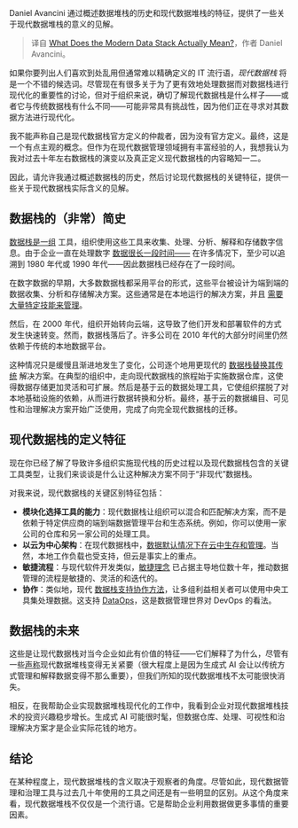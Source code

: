 
<!--
title: 现代数据堆栈的实际含义是什么？
cover: https://cdn.thenewstack.io/media/2024/05/148d334f-ice-cubes-1224804_1280.jpg
-->

Daniel Avancini 通过概述数据堆栈的历史和现代数据堆栈的特征，提供了一些关于现代数据堆栈的意义的见解。

> 译自 [What Does the Modern Data Stack Actually Mean?](https://thenewstack.io/what-does-the-modern-data-stack-actually-mean/)，作者 Daniel Avancini。

如果你要列出人们喜欢到处乱用但通常难以精确定义的 IT 流行语，*现代数据栈* 将是一个不错的候选词。尽管现在有很多关于为了更有效地处理数据而对数据栈进行现代化的重要性的讨论，但对于组织来说，确切了解现代数据栈是什么样子——或者它与传统数据栈有什么不同——可能非常具有挑战性，因为他们正在寻求对其数据方法进行现代化。

我不能声称自己是现代数据栈官方定义的仲裁者，因为没有官方定义。最终，这是一个有点主观的概念。但作为在现代数据管理领域拥有丰富经验的人，我想我认为我对过去十年左右数据栈的演变以及真正定义现代数据栈的内容略知一二。

因此，请允许我通过概述数据栈的历史，然后讨论现代数据栈的关键特征，提供一些关于现代数据栈实际含义的见解。

## 数据栈的（非常）简史

[数据栈是一组](https://thenewstack.io/processing-large-data-sets-in-fine-grained-parallel-streams-with-sql/) 工具，组织使用这些工具来收集、处理、分析、解释和存储数字信息。由于企业一直在处理数字 [数据很长一段时间——](https://thenewstack.io/data-modeling-part-2-method-for-time-series-databases/) 在许多情况下，至少可以追溯到 1980 年代或 1990 年代——因此数据栈已经存在了一段时间。

在数字数据的早期，大多数数据栈都采用平台的形式，这些平台被设计为端到端的数据收集、分析和存储解决方案。这些通常是在本地运行的解决方案，并且 [需要大量特定技能来管理](https://thenewstack.io/better-incident-management-requires-more-than-just-data/)。

然后，在 2000 年代，组织开始转向云端，这导致了他们开发和部署软件的方式发生快速转变。然而，数据栈落后了。许多公司在 2010 年代的大部分时间里仍然依赖于传统的本地数据平台。

这种情况只是缓慢且渐进地发生了变化，公司逐个地用更现代的 [数据栈替换其传统](https://thenewstack.io/how-to-build-a-modern-data-infrastructure-using-a-lakehouse/) 解决方案。在典型的组织中，走向现代数据栈的旅程始于实施数据仓库，这使得数据存储更加灵活和可扩展。然后是基于云的数据处理工具，它使组织摆脱了对本地基础设施的依赖，从而进行数据转换和分析。最终，基于云的数据编目、可见性和治理解决方案开始广泛使用，完成了向完全现代数据栈的迁移。

## 现代数据栈的定义特征

现在你已经了解了导致许多组织实施现代栈的历史过程以及现代数据栈包含的关键工具类型，让我们来谈谈是什么让这种解决方案不同于“非现代”数据栈。

对我来说，现代数据栈的关键区别特征包括：

- **模块化选择工具的能力**：现代数据栈让组织可以混合和匹配解决方案，而不是依赖于特定供应商的端到端数据管理平台和生态系统。例如，你可以使用一家公司的仓库和另一家公司的处理工具。
- **以云为中心架构**：在现代数据栈中，[数据默认情况下在云中生存和管理](https://thenewstack.io/why-data-management-lives-or-dies-by-the-fight-for-namespace-control/)。当然，本地工作负载也受支持，但云是事实上的重点。
- **敏捷流程**：与现代软件开发类似，[敏捷理念](https://www.geeksforgeeks.org/software-engineering-agile-software-development/) 已占据主导地位数十年，推动数据管理的流程是敏捷的、灵活的和迭代的。
- **协作**：类似地，现代 [数据栈支持协作方法](https://thenewstack.io/terminusdb-takes-on-data-collaboration-with-a-git-like-approach/)，让多组利益相关者可以使用中央工具集处理数据。这支持 [DataOps](https://www.techtarget.com/searchdatamanagement/definition/DataOps)，这是数据管理世界对 DevOps 的看法。

## 数据栈的未来

这些是让现代数据栈对当今企业如此有价值的特征——它们解释了为什么，尽管有一些[声称](https://news.ycombinator.com/item?id=39338626)现代数据堆栈变得无关紧要（很大程度上是因为生成式 AI 会让以传统方式管理和解释数据变得不那么重要），但我们所知的现代数据堆栈不太可能很快消失。

相反，在我帮助企业实现数据堆栈现代化的工作中，我看到企业对现代数据堆栈技术的投资兴趣稳步增长。生成式 AI 可能很时髦，但数据仓库、处理、可视性和治理解决方案才是企业实际花钱的地方。

## 结论

在某种程度上，现代数据堆栈的含义取决于观察者的角度。尽管如此，现代数据管理和治理工具与过去几十年使用的工具之间还是有一些明显的区别。从这个角度来看，现代数据堆栈不仅仅是一个流行语。它是帮助企业利用数据做更多事情的重要因素。
